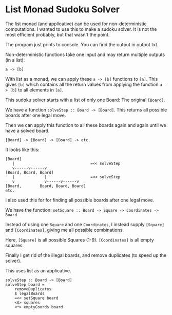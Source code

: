 List Monad Sudoku Solver 
========================
The list monad (and applicative) can be used for non-deterministic computations. I wanted to use this to make a sudoku solver. It is not the most efficient probably, but that wasn't the point.

The program just prints to console. You can find the output in output.txt.

Non-deterministic functions take one input and may return multiple outputs (in a list):

```a -> [b]```

With list as a monad, we can apply these ```a -> [b]``` functions to ```[a]```. This gives ```[b]``` which contains all the return values from applying the function ```a -> [b]``` to all elements in ```[a]```.

This sudoku solver starts with a list of only one Board: The original ```[Board]```.

We have a function ```solveStep :: Board -> [Board]```. This returns all possible boards after one legal move.

Then we can apply this function to all these boards again and again until we have a solved board.

```[Board] -> [Board] -> [Board] -> etc.```

It looks like this:
```
[Board]
   |                                 =<< solveStep
   v------v------v
[Board, Board, Board]
   |             |                   =<< solveStep
   v             v------v------v
[Board,        Board, Board, Board]
etc.
```

I also used this for for finding all possible boards after one legal move.

We have the function:
```setSquare :: Board -> Square -> Coordinates -> Board```

Instead of using one ```Square``` and one ```Coordinates```, I instead supply ```[Square]``` and ```[Coordinates]```, giving me all possible combinations.

Here, ```[Square]``` is all possible Squares (1-9). ```[Coordinates]``` is all empty squares.

Finally I get rid of the illegal boards, and remove duplicates (to speed up the solver).

This uses list as an applicative.

```
solveStep :: Board -> [Board]
solveStep board =
    removeDuplicates
    $ legalBoards
    =<< setSquare board
    <$> squares
    <*> emptyCoords board
```
